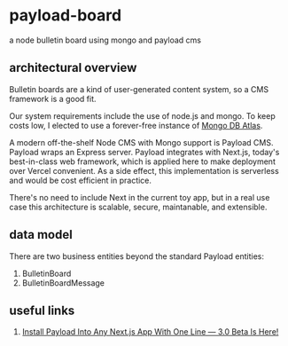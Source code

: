 # payload-board

a node bulletin board using mongo and payload cms

## architectural overview

Bulletin boards are a kind of user-generated content system, so a CMS framework is a good fit.

Our system requirements include the use of node.js and mongo. To keep costs low, I elected to use a forever-free instance of [Mongo DB Atlas](https://www.mongodb.com/products/platform/atlas-database).

A modern off-the-shelf Node CMS with Mongo support is Payload CMS. Payload wraps an Express server. Payload integrates with Next.js, today's best-in-class web framework, which is applied here to make deployment over Vercel convenient. As a side effect, this implementation is serverless and would be cost efficient in practice.

There's no need to include Next in the current toy app, but in a real use case this architecture is scalable, secure, maintanable, and extensible.

## data model

There are two business entities beyond the standard Payload entities:

1. BulletinBoard
2. BulletinBoardMessage

## useful links

1. [Install Payload Into Any Next.js App With One Line — 3.0 Beta Is Here!](https://www.youtube.com/watch?v=CZ7a-dx3Glw)
